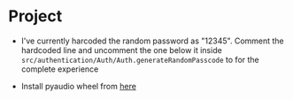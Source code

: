 # Project
 
* I've currently harcoded the random password as "12345". 
  Comment the hardcoded line and uncomment the one below it inside `src/authentication/Auth/Auth.generateRandomPasscode` to for the complete experience

* Install pyaudio wheel from [here](https://www.lfd.uci.edu/~gohlke/pythonlibs/#pyaudio)